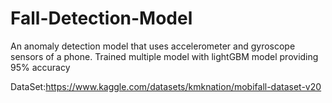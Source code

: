 # Fall-Detection-Model
An anomaly detection model that uses accelerometer and gyroscope sensors of a phone.
Trained multiple model with lightGBM model providing 95% accuracy

DataSet:https://www.kaggle.com/datasets/kmknation/mobifall-dataset-v20
